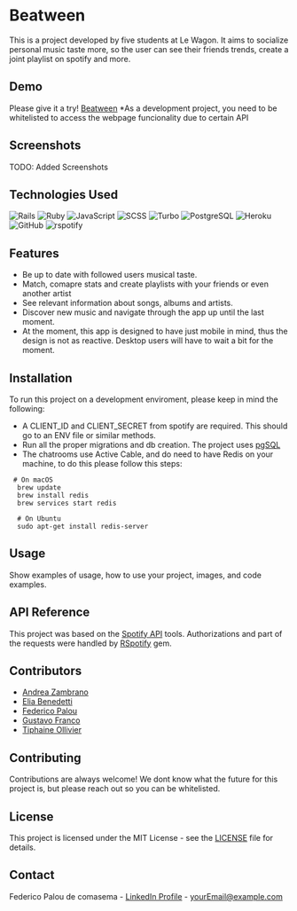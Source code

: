# Beatween

This is a project developed by five students at Le Wagon. It aims to socialize personal music taste more, so the user can see their friends trends, create a joint playlist on spotify and more.

## Demo

Please give it a try!
[Beatween](https://beatween-e1ae66294d65.herokuapp.com/)
*As a development project, you need to be whitelisted to access the webpage funcionality due to certain API

## Screenshots

TODO: Added Screenshots

## Technologies Used
  ![Rails](https://img.shields.io/badge/Rails-CC0000.svg?logo=ruby-on-rails&logoColor=white)
  ![Ruby](https://img.shields.io/badge/Ruby-v3.1.0-green?logo=ruby)
  ![JavaScript](https://img.shields.io/badge/JavaScript-F7DF1E.svg?logo=javascript&logoColor=black)
  ![SCSS](https://img.shields.io/badge/SCSS-CC6699.svg?logo=sass&logoColor=white)
  ![Turbo](https://img.shields.io/badge/Turbo-CC4B37.svg?logo=turbo&logoColor=white)
  ![PostgreSQL](https://img.shields.io/badge/PostgreSQL-316192.svg?logo=postgresql&logoColor=white)
  ![Heroku](https://img.shields.io/badge/Heroku-430098.svg?logo=heroku&logoColor=white)
  ![GitHub](https://img.shields.io/badge/GitHub-100000.svg?logo=github&logoColor=white)
  ![rspotify](https://img.shields.io/gem/dv/rspotify/2.12.0?label=rspotify)

## Features

- Be up to date with followed users musical taste.
- Match, comapre stats and create playlists with your friends or even another artist
- See relevant information about songs, albums and artists.
- Discover new music and navigate through the app up until the last moment.
- At the moment, this app is designed to have just mobile in mind, thus the design is not as reactive. Desktop users will have to wait a bit for the moment.

## Installation

To run this project on a development enviroment, please keep in mind the following:
- A CLIENT_ID and CLIENT_SECRET from spotify are required. This should go to an ENV file or similar methods.
- Run all the proper migrations and db creation. The project uses [pgSQL](https://guides.rubyonrails.org/active_record_postgresql.html)
- The chatrooms use Active Cable, and do need to have Redis on your machine, to do this please follow this steps:
```
 # On macOS
  brew update
  brew install redis
  brew services start redis

  # On Ubuntu
  sudo apt-get install redis-server
```

## Usage

Show examples of usage, how to use your project, images, and code examples.

## API Reference

This project was based on the [Spotify API](https://developer.spotify.com/documentation/web-api) tools. Authorizations and part of the requests were handled by [RSpotify](https://github.com/guilhermesad/rspotify) gem.

## Contributors
  - [Andrea Zambrano](https://github.com/azambrano16)
  - [Elia Benedetti](https://github.com/thefrenchmessiah)
  - [Federico Palou](https://github.com/fpalou)
  - [Gustavo Franco](https://github.com/GusFrancoH)
  - [Tiphaine Ollivier](https://github.com/Tiphaineoz)



## Contributing

Contributions are always welcome! We dont know what the future for this project is, but please reach out so you can be whitelisted.

## License

This project is licensed under the MIT License - see the [LICENSE](LICENSE) file for details.

## Contact

Federico Palou de comasema - [LinkedIn Profile](https://www.linkedin.com/in/federicopalou/) - yourEmail@example.com
